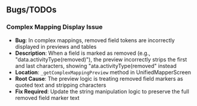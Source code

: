 ## Bugs/TODOs

### Complex Mapping Display Issue
- **Bug**: In complex mappings, removed field tokens are incorrectly displayed in previews and tables
- **Description**: When a field is marked as removed (e.g., "data.activityType(removed)"), the preview incorrectly strips the first and last characters, showing "ata.activityType(removed" instead
- **Location**: `_getComplexMappingPreview` method in UnifiedMapperScreen
- **Root Cause**: The preview logic is treating removed field markers as quoted text and stripping characters
- **Fix Required**: Update the string manipulation logic to preserve the full removed field marker text 